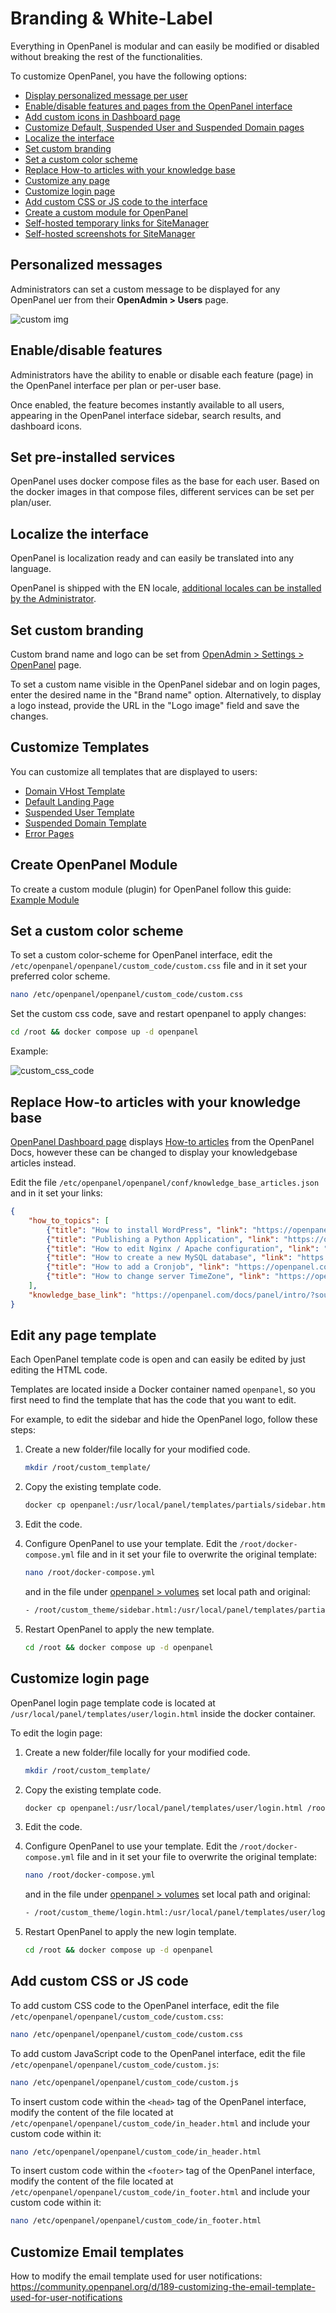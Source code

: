 # Branding & White-Label

Everything in OpenPanel is modular and can easily be modified or disabled without breaking the rest of the functionalities.

To customize OpenPanel, you have the following options:

- [Display personalized message per user](#personalized-messages)
- [Enable/disable features and pages from the OpenPanel interface](#enabledisable-features)
- [Add custom icons in Dashboard page](/docs/articles/dev-experience/add-custom-icons-in-openpanel-dashboard)
- [Customize Default, Suspended User and Suspended Domain pages](@customize-templates)
- [Localize the interface](#localize-the-interface)
- [Set custom branding](#set-custom-branding)
- [Set a custom color scheme](#set-a-custom-color-scheme)
- [Replace How-to articles with your knowledge base](#replace-how-to-articles-with-your-knowledge-base)
- [Customize any page](#edit-any-page-template)
- [Customize login page](#customize-login-page)
- [Add custom CSS or JS code to the interface](#create-custom-pages)
- [Create a custom module for OpenPanel](#create-custom-module)
- [Self-hosted temporary links for SiteManager](/docs/articles/dev-experience/selfhosted-temporary-links-api/)
- [Self-hosted screenshots for SiteManager](/docs/articles/dev-experience/selfhosted-screenshots-api/)



## Personalized messages

Administrators can set a custom message to be displayed for any OpenPanel uer from their **OpenAdmin > Users** page.

![custom img](https://i.postimg.cc/9CCgHGG2/2025-06-11-12-26.png)

## Enable/disable features

Administrators have the ability to enable or disable each feature (page) in the OpenPanel interface per plan or per-user base. 

Once enabled, the feature becomes instantly available to all users, appearing in the OpenPanel interface sidebar, search results, and dashboard icons.

## Set pre-installed services

OpenPanel uses docker compose files as the base for each user. Based on the docker images in that compose files, different services can be set per plan/user. 


## Localize the interface

OpenPanel is localization ready and can easily be translated into any language.

OpenPanel is shipped with the EN locale, [additional locales can be installed by the Administrator](https://dev.openpanel.com/localization.html#How-to-translate).


## Set custom branding

Custom brand name and logo can be set from [OpenAdmin > Settings > OpenPanel](/docs/admin/settings/openpanel/#branding) page.

To set a custom name visible in the OpenPanel sidebar and on login pages, enter the desired name in the "Brand name" option. Alternatively, to display a logo instead, provide the URL in the "Logo image" field and save the changes.


## Customize Templates

You can customize all templates that are displayed to users:

- [Domain VHost Template](/docs/admin/services/nginx/#domain-vhost-template)
- [Default Landing Page](/docs/admin/services/nginx/#default-landing-page)
- [Suspended User Template](/docs/admin/services/nginx/#suspended-user-template)
- [Suspended Domain Template](/docs/admin/services/nginx/#suspended-domain-template)
- [Error Pages](/docs/admin/services/nginx/#error-pages)

## Create OpenPanel Module

To create a custom module (plugin) for OpenPanel follow this guide: [Example Module](https://dev.openpanel.com/modules/#Example-Module)

## Set a custom color scheme

To set a custom color-scheme for OpenPanel interface, edit the `/etc/openpanel/openpanel/custom_code/custom.css` file and in it set your preferred color scheme.

```bash
nano /etc/openpanel/openpanel/custom_code/custom.css
```

Set the custom css code, save and restart openpanel to apply changes:

```bash
cd /root && docker compose up -d openpanel
```

Example:

![custom_css_code](https://i.postimg.cc/YprhHZhg/2024-06-18-15-04.png)





## Replace How-to articles with your knowledge base

[OpenPanel Dashboard page](/docs/panel/dashboard) displays [How-to articles](/docs/panel/dashboard/#how-to-guides) from the OpenPanel Docs, however these can be changed to display your knowledgebase articles instead. 

Edit the file `/etc/openpanel/openpanel/conf/knowledge_base_articles.json` and in it set your links:

```json
{
    "how_to_topics": [
        {"title": "How to install WordPress", "link": "https://openpanel.com/docs/panel/applications/wordpress#install-wordpress"},
        {"title": "Publishing a Python Application", "link": "https://openpanel.com/docs/panel/applications/pm2#python-applications"},
        {"title": "How to edit Nginx / Apache configuration", "link": "https://openpanel.com/docs/panel/advanced/server_settings#nginx--apache-settings"},
        {"title": "How to create a new MySQL database", "link": "https://openpanel.com/docs/panel/databases/#create-a-mysql-database"},
        {"title": "How to add a Cronjob", "link": "https://openpanel.com/docs/panel/advanced/cronjobs#add-a-cronjob"},
        {"title": "How to change server TimeZone", "link": "https://openpanel.com/docs/panel/advanced/server_settings#server-time"}
    ],
    "knowledge_base_link": "https://openpanel.com/docs/panel/intro/?source=openpanel_server"
}
```


## Edit any page template

Each OpenPanel template code is open and can easily be edited by just editing the HTML code.

Templates are located inside a Docker container named `openpanel`, so you first need to find the template that has the code that you want to edit.

For example, to edit the sidebar and hide the OpenPanel logo, follow these steps:

1. Create a new folder/file locally for your modified code.
   ```bash
   mkdir /root/custom_template/
   ```
2. Copy the existing template code.
   ```bash
   docker cp openpanel:/usr/local/panel/templates/partials/sidebar.html /root/custom_template/sidebar.html
   ```
3. Edit the code.

4. Configure OpenPanel to use your template.
   Edit the `/root/docker-compose.yml` file and in it set your file to overwrite the original template:
   ```bash
   nano /root/docker-compose.yml
   ```
   and in the file under [openpanel > volumes](https://github.com/stefanpejcic/openpanel-configuration/blob/180c781bfb7122c354fd339fbee43c1ce6ec017f/docker/compose/new-docker-compose.yml#L31) set local path and original:
   ```bash
   - /root/custom_theme/sidebar.html:/usr/local/panel/templates/partials/sidebar.html
   ```
6. Restart OpenPanel to apply the new template.
   ```bash
   cd /root && docker compose up -d openpanel
   ```


## Customize login page


OpenPanel login page template code is located at `/usr/local/panel/templates/user/login.html` inside the docker container.

To edit the login page:

1. Create a new folder/file locally for your modified code.
   ```bash
   mkdir /root/custom_template/
   ```
2. Copy the existing template code.
   ```bash
   docker cp openpanel:/usr/local/panel/templates/user/login.html /root/custom_template/login.html
   ```
3. Edit the code.

4. Configure OpenPanel to use your template.
   Edit the `/root/docker-compose.yml` file and in it set your file to overwrite the original template:
   ```bash
   nano /root/docker-compose.yml
   ```
   and in the file under [openpanel > volumes](https://github.com/stefanpejcic/openpanel-configuration/blob/180c781bfb7122c354fd339fbee43c1ce6ec017f/docker/compose/new-docker-compose.yml#L31) set local path and original:
   ```bash
   - /root/custom_theme/login.html:/usr/local/panel/templates/user/login.html
   ```
6. Restart OpenPanel to apply the new login template.
   ```bash
   cd /root && docker compose up -d openpanel
   ```


## Add custom CSS or JS code

To add custom CSS code to the OpenPanel interface, edit the file `/etc/openpanel/openpanel/custom_code/custom.css`:

```bash
nano /etc/openpanel/openpanel/custom_code/custom.css
```

To add custom JavaScript code to the OpenPanel interface, edit the file `/etc/openpanel/openpanel/custom_code/custom.js`:

```bash
nano /etc/openpanel/openpanel/custom_code/custom.js
```

To insert custom code within the `<head>` tag of the OpenPanel interface, modify the content of the file located at `/etc/openpanel/openpanel/custom_code/in_header.html` and include your custom code within it:

```bash
nano /etc/openpanel/openpanel/custom_code/in_header.html
```

To insert custom code within the `<footer>` tag of the OpenPanel interface, modify the content of the file located at `/etc/openpanel/openpanel/custom_code/in_footer.html` and include your custom code within it:

```bash
nano /etc/openpanel/openpanel/custom_code/in_footer.html
```


## Customize Email templates

How to modify the email template used for user notifications: https://community.openpanel.org/d/189-customizing-the-email-template-used-for-user-notifications

